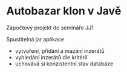 # Autobazar klon v Javě
Zápočtový projekt do semináře JJ1

Spustitelná jar aplikace
- vytvoření, přidání a mazání inzerátů
- vyhledání inzerátů dle kritérií
- uchovává si konzistentní stav databáze